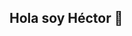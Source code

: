 ## Hola soy Héctor 👋

<!--# 💫 About Me:
📚 Actualmente, estudiante de un Grado Superior de Desarrollo de Aplicaciones Multiplataforma en CIDE, Palma de Mallorca, España<br>🧔🏻 Edad: 19 años<br>🚀 Interesado en tecnologías emergentes, inteligencia artificial, cloud computing, ciberseguridad...<br>


# 💻 Tech Stack:
![CSS3](https://img.shields.io/badge/css3-%231572B6.svg?style=for-the-badge&logo=css3&logoColor=white) ![HTML5](https://img.shields.io/badge/html5-%23E34F26.svg?style=for-the-badge&logo=html5&logoColor=white) ![Java](https://img.shields.io/badge/java-%23ED8B00.svg?style=for-the-badge&logo=openjdk&logoColor=white) ![JavaScript](https://img.shields.io/badge/javascript-%23323330.svg?style=for-the-badge&logo=javascript&logoColor=%23F7DF1E) ![MySQL](https://img.shields.io/badge/mysql-4479A1.svg?style=for-the-badge&logo=mysql&logoColor=white) ![Canva](https://img.shields.io/badge/Canva-%2300C4CC.svg?style=for-the-badge&logo=Canva&logoColor=white) ![Cisco](https://img.shields.io/badge/cisco-%23049fd9.svg?style=for-the-badge&logo=cisco&logoColor=black) ![Python](https://img.shields.io/badge/python-3670A0?style=for-the-badge&logo=python&logoColor=ffdd54)
# 📊 GitHub Stats:
![](https://github-readme-stats.vercel.app/api?username=hector-rodri&theme=shadow_blue&hide_border=false&include_all_commits=true&count_private=true)<br/>
![](https://github-readme-streak-stats.herokuapp.com/?user=hector-rodri&theme=shadow_blue&hide_border=false)<br/>
![](https://github-readme-stats.vercel.app/api/top-langs/?username=hector-rodri&theme=shadow_blue&hide_border=false&include_all_commits=true&count_private=true&layout=compact)

<!-- Proudly created with GPRM ( https://gprm.itsvg.in ) -->

